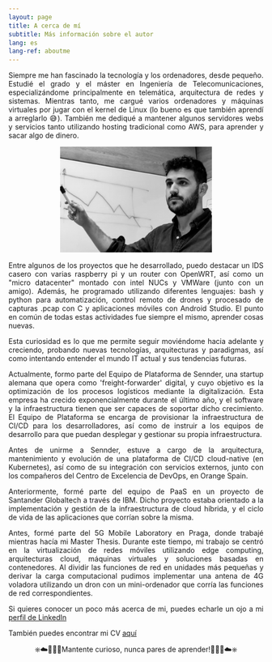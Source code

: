 ```yaml
---
layout: page
title: A cerca de mí
subtitle: Más información sobre el autor
lang: es
lang-ref: aboutme
---
```


<p style='text-align: justify;'> 
Siempre me han fascinado la tecnología y los ordenadores, desde pequeño. Estudié el grado y el máster en Ingeniería de Telecomunicaciones, especializándome principalmente en telemática, arquitectura de redes y sistemas. Mientras tanto, me cargué varios ordenadores y máquinas virtuales por jugar con el kernel de Linux (lo bueno es que también aprendí a arreglarlo 😅). También me dediqué a mantener algunos servidores webs y servicios tanto utilizando hosting tradicional como AWS, para aprender y sacar algo de dinero.
</p>

<p align="center">
  <img src="/assets/img/about_me.png">
</p>

<p style='text-align: justify;'> 
Entre algunos de los proyectos que he desarrollado, puedo destacar un IDS casero con varias raspberry pi y un router con OpenWRT, así como un "micro datacenter" montado con intel NUCs y VMWare (junto con un amigo). Además, he programado utilizando diferentes lenguajes: bash y python para automatización, control remoto de drones y procesado de capturas .pcap con C y aplicaciones móviles con Android Studio. El punto en común de todas estas actividades fue siempre el mismo, aprender cosas nuevas.
</p>

<p style='text-align: justify;'> 
Esta curiosidad es lo que me permite seguir moviéndome hacia adelante y creciendo, probando nuevas tecnologías, arquitecturas y paradigmas, así como intentando entender el mundo IT actual y sus tendencias futuras.
</p>

<p style='text-align: justify;'> 
Actualmente, formo parte del Equipo de Plataforma de Sennder, una startup alemana que opera como 'freight-forwarder' digital, y cuyo objetivo es la optimización de los procesos logísticos mediante la digitalización. Esta empresa ha crecido exponencialmente durante el último año, y el software y la infraestructura tienen que ser capaces de soportar dicho crecimiento. El Equipo de Plataforma se encarga de provisionar la infraestructura de CI/CD para los desarrolladores, así como de instruir a los equipos de desarrollo para que puedan desplegar y gestionar su propia infraestructura.
</p>

<p style='text-align: justify;'> 
Antes de unirme a Sennder, estuve a cargo de la arquitectura, mantenimiento y evolución de una plataforma de CI/CD cloud-native (en Kubernetes), así como de su integración con servicios externos, junto con los compañeros del Centro de Excelencia de DevOps, en Orange Spain.
</p>

<p style='text-align: justify;'> 
Anteriormente, formé parte del equipo de PaaS en un proyecto de Santander Globaltech a través de IBM. Dicho proyecto estaba orientado a la implementación y gestión de la infraestructura de cloud híbrida, y el ciclo de vida de las aplicaciones que corrían sobre la misma.
</p>

<p style='text-align: justify;'> 
Antes, formé parte del 5G Mobile Laboratory en Praga, donde trabajé mientras hacía mi Master Thesis. Durante este tiempo, mi trabajo se centró en la virtualización de redes móviles utilizando edge computing, arquitecturas cloud, máquinas virtuales y soluciones basadas en contenedores. Al dividir las funciones de red en unidades más pequeñas y derivar la carga computacional pudimos implementar una antena de 4G voladora utilizando un dron con un mini-ordenador que corría las funciones de red correspondientes.
</p>

<p style='text-align: justify;'> 
Si quieres conocer un poco más acerca de mi, puedes echarle un ojo a mi <a href="https://www.linkedin.com/in/miguel-fontanilla-14114710b/" target="_blank" rel="noopener">perfil de LinkedIn </a>
</p>

<p style='text-align: justify;'> 
También puedes encontrar mi CV <a href="https://github.com/mifonpe/mifonpe.github.io/raw/main/assets/cv/cv.pdf" target="_blank" rel="noopener">aquí</a> 
</p>

<p style='text-align: center;'> 
⎈☁️👨🏽‍💻Mantente curioso, nunca pares de aprender!👨🏽‍💻☁️⎈
</p>